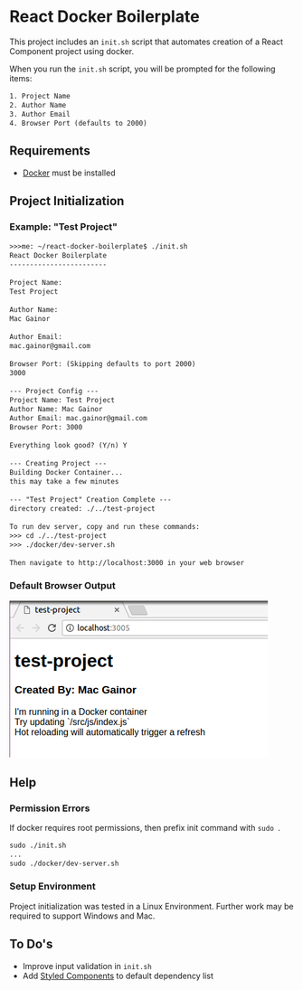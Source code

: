 # React Docker Boilerplate

This project includes an `init.sh` script that automates creation of a React Component project using docker.

When you run the `init.sh` script, you will be prompted for the following items:

    1. Project Name
    2. Author Name
    3. Author Email
    4. Browser Port (defaults to 2000)

## Requirements
 * [Docker](https://docs.docker.com/engine/installation/) must be installed


## Project Initialization
### Example: "Test Project"
```
>>>me: ~/react-docker-boilerplate$ ./init.sh
React Docker Boilerplate
------------------------

Project Name:
Test Project

Author Name:
Mac Gainor

Author Email:
mac.gainor@gmail.com

Browser Port: (Skipping defaults to port 2000)
3000

--- Project Config ---
Project Name: Test Project
Author Name: Mac Gainor
Author Email: mac.gainor@gmail.com
Browser Port: 3000

Everything look good? (Y/n) Y

--- Creating Project ---
Building Docker Container...
this may take a few minutes

--- "Test Project" Creation Complete ---
directory created: ./../test-project

To run dev server, copy and run these commands:
>>> cd ./../test-project
>>> ./docker/dev-server.sh

Then navigate to http://localhost:3000 in your web browser
```
### Default Browser Output
![alt text](https://github.com/mac-s-g/react-docker-boilerplate/blob/master/docs/default-index.png?raw=true)

## Help
### Permission Errors
If docker requires root permissions, then prefix init command with `sudo `.
```
sudo ./init.sh
...
sudo ./docker/dev-server.sh
```

### Setup Environment
Project initialization was tested in a Linux Environment.  Further work may be required to support Windows and Mac.

## To Do's

* Improve input validation in `init.sh` 
* Add [Styled Components](https://github.com/styled-components/styled-components) to default dependency list
